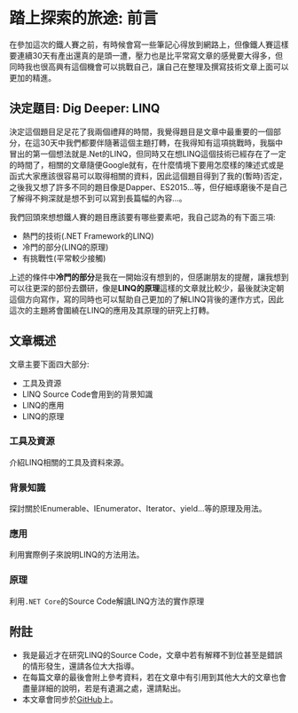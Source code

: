 # 踏上探索的旅途: 前言
在參加這次的鐵人賽之前，有時候會寫一些筆記心得放到網路上，但像鐵人賽這樣要連續30天有產出還真的是頭一遭，壓力也是比平常寫文章的感覺要大得多，但同時我也很高興有這個機會可以挑戰自己，讓自己在整理及撰寫技術文章上面可以更加的精進。

## 決定題目: Dig Deeper: LINQ
決定這個題目足足花了我兩個禮拜的時間，我覺得題目是文章中最重要的一個部分，在這30天中我們都要伴隨著這個主題打轉，在我得知有這項挑戰時，我腦中冒出的第一個想法就是.Net的LINQ，但同時又在想LINQ這個技術已經存在了一定的時間了，相關的文章隨便Google就有，在什麼情境下要用怎麼樣的陳述式或是函式大家應該很容易可以取得相關的資料，因此這個題目得到了我的(暫時)否定，之後我又想了許多不同的題目像是Dapper、ES2015...等，但仔細琢磨後不是自己了解得不夠深就是想不到可以寫到長篇幅的內容...。

我們回頭來想想鐵人賽的題目應該要有哪些要素吧，我自己認為的有下面三項:
* 熱門的技術(.NET Framework的LINQ)
* 冷門的部分(LINQ的原理)
* 有挑戰性(平常較少接觸)

上述的條件中**冷門的部分**是我在一開始沒有想到的，但感謝朋友的提醒，讓我想到可以往更深的部份去鑽研，像是**LINQ的原理**這樣的文章就比較少，最後就決定朝這個方向寫作，寫的同時也可以幫助自己更加的了解LINQ背後的運作方式，因此這次的主題將會圍繞在LINQ的應用及其原理的研究上打轉。

## 文章概述
文章主要下面四大部分:
* 工具及資源
* LINQ Source Code會用到的背景知識
* LINQ的應用
* LINQ的原理

### 工具及資源
介紹LINQ相關的工具及資料來源。

### 背景知識
探討關於IEnumerable、IEnumerator、Iterator、yield...等的原理及用法。

### 應用
利用實際例子來說明LINQ的方法用法。

### 原理
利用`.NET Core`的Source Code解讀LINQ方法的實作原理

## 附註
* 我是最近才在研究LINQ的Source Code，文章中若有解釋不到位甚至是錯誤的情形發生，還請各位大大指導。
* 在每篇文章的最後會附上參考資料，若在文章中有引用到其他大大的文章也會盡量詳細的說明，若是有遺漏之處，還請點出。
* 本文章會同步於[GitHub](https://github.com/peterhpchen/DigDeeperLINQ)上。